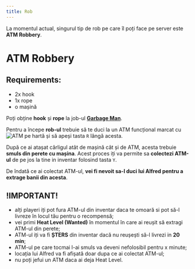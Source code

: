 ```yaml
---
title: Rob
---
```


La momentul actual, singurul tip de rob pe care îl poți face pe server este **ATM Robbery**.

# ATM Robbery

## Requirements:
- 2x hook
- 1x rope
- o mașină

Poți obține **hook** și **rope** la job-ul **[Garbage Man](https://github.com/liberty-mp/wiki/blob/main/jobs/garbageman.md)**.

Pentru a începe **rob-ul** trebuie să te duci la un ATM funcțional marcat cu ![ATM](https://i.imgur.com/yEszOKp.png) pe hartă și să apeși tasta `R` lângă acesta. 

După ce ai atașat cârligul atât de mașină cât și de ATM, acesta trebuie **smuls din perete cu mașina**. Acest proces iți va permite sa **colectezi ATM-ul** de pe jos la tine in inventar folosind tasta `Y`.

De îndată ce ai colectat ATM-ul, **vei fi nevoit sa-l duci lui Alfred pentru a extrage banii din acesta**.



## !IMPORTANT!
- alți playeri iți pot fura ATM-ul din inventar daca te omoară si pot să-l livreze în locul tău pentru o recompensă;
- vei primi **Heat Level (Wanted)** în momentul în care ai reușit să extragi ATM-ul din perete;
- ATM-ul iți va fi **ȘTERS** din inventar dacă nu reușești să-l livrezi in **20 min**;
- ATM-ul pe care tocmai l-ai smuls va deveni nefolosibil pentru x minute;
- locația lui Alfred va fi afișată doar dupa ce ai colectat ATM-ul;
- nu poți jefui un ATM daca ai deja Heat Level.
